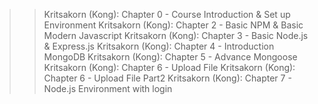 >> Kritsakorn (Kong): Chapter 0 - Course Introduction & Set up Environment
>> Kritsakorn (Kong): Chapter 2 - Basic NPM & Basic Modern Javascript
>> Kritsakorn (Kong): Chapter 3 - Basic Node.js & Express.js
>> Kritsakorn (Kong): Chapter 4 - Introduction MongoDB
>> Kritsakorn (Kong): Chapter 5 - Advance Mongoose
>> Kritsakorn (Kong): Chapter 6 - Upload File
>> Kritsakorn (Kong): Chapter 6 - Upload File Part2
>> Kritsakorn (Kong): Chapter 7 - Node.js Environment with login